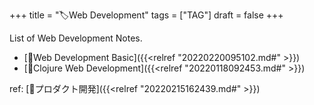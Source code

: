 +++
title = "🏷Web Development"
tags = ["TAG"]
draft = false
+++

List of Web Development Notes.

-   [📝Web Development Basic]({{<relref "20220220095102.md#" >}})
-   [📝Clojure Web Development]({{<relref "20220118092453.md#" >}})

ref: [📂プロダクト開発]({{<relref "20220215162439.md#" >}})
